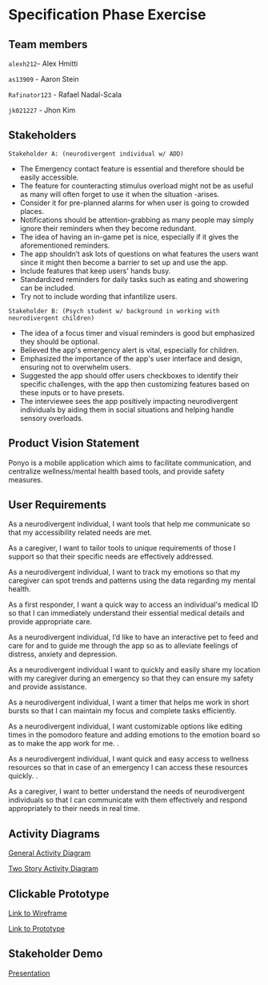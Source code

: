 # Specification Phase Exercise

## Team members

`alexh212`- Alex Hmitti <p>
`as13909` - Aaron Stein <p>
`Rafinator123` - Rafael Nadal-Scala <p>
`jk021227` - Jhon Kim <p>

## Stakeholders

`Stakeholder A: (neurodivergent individual w/ ADD)`
- The Emergency contact feature is essential and therefore should be easily accessible.
- The feature for counteracting stimulus overload might not be as useful as many will often forget to use it when the situation -arises.
- Consider it for pre-planned alarms for when user is going to crowded places.
- Notifications should be attention-grabbing as many people may simply ignore their reminders when they become redundant.
- The idea of having an in-game pet is nice, especially if it gives the aforementioned reminders.
- The app shouldn’t ask lots of questions on what features the users want since it might then become a barrier to set up and use the app.
- Include features that keep users' hands busy.
- Standardized reminders for daily tasks such as eating and showering can be included. 
- Try not to include wording that infantilize users.

`Stakeholder B: (Psych student w/ background in working with neurodivergent children)`
- The idea of a focus timer and visual reminders is good but emphasized they should be optional.
- Believed the app's emergency alert is vital, especially for children.
- Emphasized the importance of the app's user interface and design, ensuring not to overwhelm users.
- Suggested the app should offer users checkboxes to identify their specific challenges, with the app then customizing features based on these inputs or to have presets.
- The interviewee sees the app positively impacting neurodivergent individuals by aiding them in social situations and helping handle sensory overloads.

## Product Vision Statement

Ponyo is a mobile application which aims to facilitate communication, and centralize wellness/mental health based tools, and provide safety measures. 

## User Requirements

As a neurodivergent individual, I want tools that help me communicate so that my accessibility related needs are met. 

As a caregiver, I want to tailor tools to unique requirements of those I support so that their specific needs are effectively addressed. 

As a neurodivergent individual, I want to track my emotions so that my caregiver can spot trends and patterns using the data regarding my mental health.

As a first responder, I want a quick way to access an individual's medical ID so that I can immediately understand their essential medical details and provide appropriate care. 

As a neurodivergent individual, I’d like to have an interactive pet to feed and care for and to guide me through the app so as to alleviate feelings of distress, anxiety and depression.

As a neurodivergent individual I want to quickly and easily share my location with my caregiver during an emergency so that they can ensure my safety and provide assistance. 

As a neurodivergent individual, I want a timer that helps me work in short bursts so that I can maintain my focus and complete tasks efficiently. 

As a neurodivergent individual, I want customizable options like editing times in the pomodoro feature and adding emotions to the emotion board so as to make the app work for me. . 

As a neurodivergent individual, I want quick and easy access to wellness resources so that in case of an emergency I can access these resources quickly. . 

As a caregiver, I want to better understand the needs of neurodivergent individuals so that I can communicate with them effectively and respond appropriately to their needs in real time. 

## Activity Diagrams

[General Activity Diagram](https://github.com/software-students-fall2023/1-specification-exercise-teamteam/files/12778271/Activity_diagram.pdf)

[Two Story Activity Diagram](https://github.com/software-students-fall2023/1-specification-exercise-teamteam/files/12778272/ShareLocationFunctionalityUMLDiagram.drawio.pdf)

## Clickable Prototype
[Link to Wireframe](https://www.figma.com/file/8wzNaISZX5JM3BdLh4Ejaz/Wireframe?type=design&node-id=0%3A1&mode=design&t=2OaGZ9HABv6Sc6Bx-1)

[Link to Prototype](https://www.figma.com/proto/fY0VjtclJv9SxHZEqeRVrz/Ponyo-Clickable-Prototype?page-id=0%3A1&type=design&node-id=37-275&viewport=-4150%2C2699%2C0.49&t=93k0r9yA1sugBO5o-1&scaling=scale-down&starting-point-node-id=37%3A275&show-proto-sidebar=1&mode=design)

## Stakeholder Demo
[Presentation](https://docs.google.com/presentation/d/14Se8L7rP8Ieec9GXpGOdXtpmMrlSaLdiW4rpgqbJ7pI/edit#slide=id.p1)

